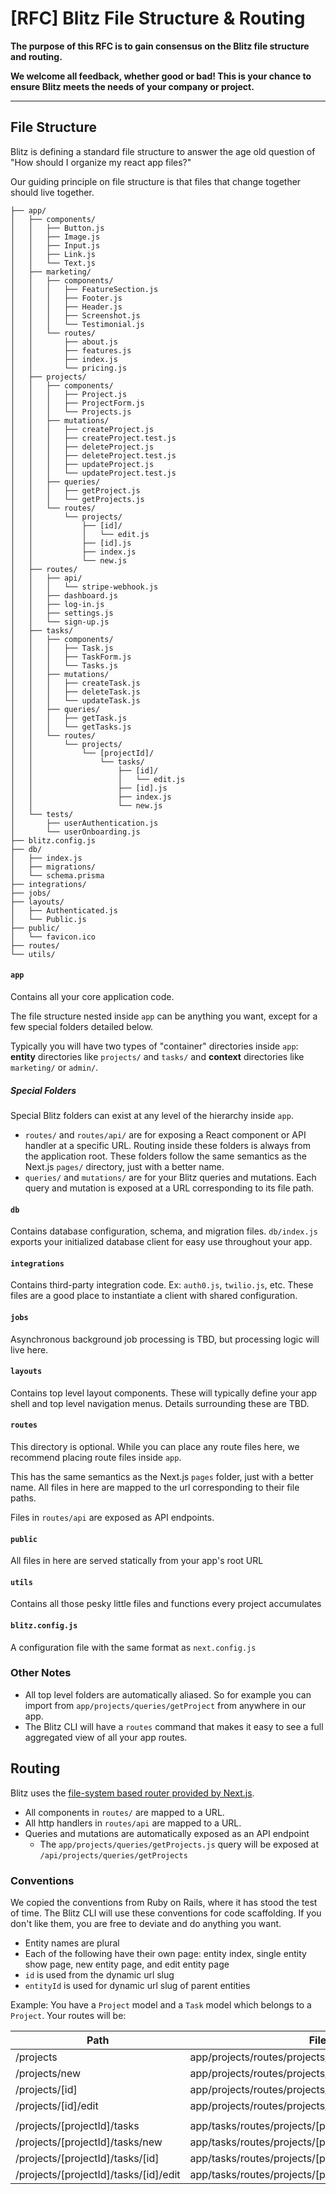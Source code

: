 # [RFC] Blitz File Structure & Routing

**The purpose of this RFC is to gain consensus on the Blitz file structure and routing.**

**We welcome all feedback, whether good or bad! This is your chance to ensure Blitz meets the needs of your company or project.**

<hr/>


## File Structure

Blitz is defining a standard file structure to answer the age old question of "How should I organize my react app files?"

Our guiding principle on file structure is that files that change together should live together.


```
├── app/
│   ├── components/
│   │   ├── Button.js
│   │   ├── Image.js
│   │   ├── Input.js
│   │   ├── Link.js
│   │   └── Text.js
│   ├── marketing/
│   │   ├── components/
│   │   │   ├── FeatureSection.js
│   │   │   ├── Footer.js
│   │   │   ├── Header.js
│   │   │   ├── Screenshot.js
│   │   │   └── Testimonial.js
│   │   └── routes/
│   │       ├── about.js
│   │       ├── features.js
│   │       ├── index.js
│   │       └── pricing.js
│   ├── projects/
│   │   ├── components/
│   │   │   ├── Project.js
│   │   │   ├── ProjectForm.js
│   │   │   └── Projects.js
│   │   ├── mutations/
│   │   │   ├── createProject.js
│   │   │   ├── createProject.test.js
│   │   │   ├── deleteProject.js
│   │   │   ├── deleteProject.test.js
│   │   │   ├── updateProject.js
│   │   │   └── updateProject.test.js
│   │   ├── queries/
│   │   │   ├── getProject.js
│   │   │   └── getProjects.js
│   │   └── routes/
│   │       └── projects/
│   │           ├── [id]/
│   │           │   └── edit.js
│   │           ├── [id].js
│   │           ├── index.js
│   │           └── new.js
│   ├── routes/
│   │   ├── api/
│   │   │   └── stripe-webhook.js
│   │   ├── dashboard.js
│   │   ├── log-in.js
│   │   ├── settings.js
│   │   └── sign-up.js
│   ├── tasks/
│   │   ├── components/
│   │   │   ├── Task.js
│   │   │   ├── TaskForm.js
│   │   │   └── Tasks.js
│   │   ├── mutations/
│   │   │   ├── createTask.js
│   │   │   ├── deleteTask.js
│   │   │   └── updateTask.js
│   │   ├── queries/
│   │   │   ├── getTask.js
│   │   │   └── getTasks.js
│   │   └── routes/
│   │       └── projects/
│   │           └── [projectId]/
│   │               └── tasks/
│   │                   ├── [id]/
│   │                   │   └── edit.js
│   │                   ├── [id].js
│   │                   ├── index.js
│   │                   └── new.js
│   └── tests/
│       ├── userAuthentication.js
│       └── userOnboarding.js
├── blitz.config.js
├── db/
│   ├── index.js
│   ├── migrations/
│   └── schema.prisma
├── integrations/
├── jobs/
├── layouts/
│   ├── Authenticated.js
│   └── Public.js
├── public/
│   └── favicon.ico
├── routes/
└── utils/
```

#### `app`

Contains all your core application code.

The file structure nested inside `app` can be anything you want, except for a few special folders detailed below.

Typically you will have two types of "container" directories inside `app`: **entity** directories like `projects/` and `tasks/` and **context** directories like `marketing/` or `admin/`.

##### Special Folders

Special Blitz folders can exist at any level of the hierarchy inside `app`.

- `routes/` and `routes/api/` are for exposing a React component or API handler at a specific URL. Routing inside these folders is always from the application root. These folders follow the same semantics as the Next.js `pages/` directory, just with a better name.
- `queries/` and `mutations/` are for your Blitz queries and mutations. Each query and mutation is exposed at a URL corresponding to its file path.

#### `db`

Contains database configuration, schema, and migration files. `db/index.js` exports your initialized database client for easy use throughout your app.

#### `integrations`

Contains third-party integration code. Ex: `auth0.js`, `twilio.js`, etc. These files are a good place to instantiate a client with shared configuration.

#### `jobs`

Asynchronous background job processing is TBD, but processing logic will live here.

#### `layouts`

Contains top level layout components. These will typically define your app shell and top level navigation menus. Details surrounding these are TBD.

#### `routes`

This directory is optional. While you can place any route files here, we recommend placing route files inside `app`.

This has the same semantics as the Next.js `pages` folder, just with a better name. All files in here are mapped to the url corresponding to their file paths.

Files in `routes/api` are exposed as API endpoints.

#### `public`

All files in here are served statically from your app's root URL

#### `utils`

Contains all those pesky little files and functions every project accumulates

#### `blitz.config.js` 

A configuration file with the same format as `next.config.js`


### Other Notes

- All top level folders are automatically aliased. So for example you can import from `app/projects/queries/getProject` from anywhere in our app.
- The Blitz CLI will have a `routes` command that makes it easy to see a full aggregated view of all your app routes.

## Routing

Blitz uses the [file-system based router provided by Next.js](https://nextjs.org/docs/routing/introduction).

- All components in `routes/` are mapped to a URL.
- All http handlers in `routes/api` are mapped to a URL.
- Queries and mutations are automatically exposed as an API endpoint
  - The `app/projects/queries/getProjects.js` query will be exposed at `/api/projects/queries/getProjects`

### Conventions

We copied the conventions from Ruby on Rails, where it has stood the test of time. The Blitz CLI will use these conventions for code scaffolding. If you don't like them, you are free to deviate and do anything you want.

- Entity names are plural
- Each of the following have their own page: entity index, single entity show page, new entity page, and edit entity page
- `id` is used from the dynamic url slug
- `entityId` is used for dynamic url slug of parent entities

Example: You have a `Project` model and a `Task` model which belongs to a `Project`. Your routes will be:

| Path                                  | File                                          |
| ------------------------------------- | --------------------------------------------- |
| /projects                             | app/projects/routes/projects/index.js          |
| /projects/new                         | app/projects/routes/projects/new.js                         |
| /projects/[id]                        | app/projects/routes/projects/[id].js                        |
| /projects/[id]/edit                   | app/projects/routes/projects/[id]/edit.js                   |
|                                       |                                               |
| /projects/[projectId]/tasks           | app/tasks/routes/projects/[projectId]/tasks/index.js     |
| /projects/[projectId]/tasks/new       | app/tasks/routes/projects/[projectId]/tasks/new.js       |
| /projects/[projectId]/tasks/[id]      | app/tasks/routes/projects/[projectId]/tasks/[id].js      |
| /projects/[projectId]/tasks/[id]/edit | app/tasks/routes/projects/[projectId]/tasks/[id]/edit.js |
